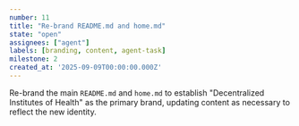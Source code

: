 ```yaml
---
number: 11
title: "Re-brand README.md and home.md"
state: "open"
assignees: ["agent"]
labels: [branding, content, agent-task]
milestone: 2
created_at: '2025-09-09T00:00:00.000Z'
---
```

Re-brand the main `README.md` and `home.md` to establish "Decentralized Institutes of Health" as the primary brand, updating content as necessary to reflect the new identity.
